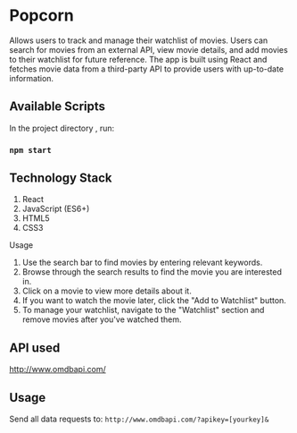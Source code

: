 # Popcorn
Allows users to track and manage their watchlist of movies. Users can search for movies from an external API, view movie details, and add movies to their watchlist for future reference. The app is built using React and fetches movie data from a third-party API to provide users with up-to-date information.

## Available Scripts

In the project directory , run:

### `npm start`

## Technology Stack

1. React
2.  JavaScript (ES6+)
3.  HTML5
4.  CSS3

Usage
1. Use the search bar to find movies by entering relevant keywords.
2. Browse through the search results to find the movie you are interested in.
3. Click on a movie to view more details about it.
4. If you want to watch the movie later, click the "Add to Watchlist" button.
5. To manage your watchlist, navigate to the "Watchlist" section and remove movies after you've watched them.

## API used
http://www.omdbapi.com/
## Usage
Send all data requests to:
`http://www.omdbapi.com/?apikey=[yourkey]&`
